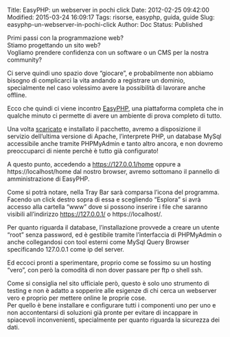 Title: EasyPHP: un webserver in pochi click
Date: 2012-02-25 09:42:00
Modified: 2015-03-24 16:09:17
Tags: risorse, easyphp, guida, guide
Slug: easyphp-un-webserver-in-pochi-click
Author: Doc
Status: Published

Primi passi con la programmazione web?  
Stiamo progettando un sito web?  
Vogliamo prendere confidenza con un software o un CMS per la nostra
community?

Ci serve quindi uno spazio dove “giocare”, e probabilmente non abbiamo
bisogno di complicarci la vita andando a registrare un dominio,
specialmente nel caso volessimo avere la possibilità di lavorare anche
offline.

Ecco che quindi ci viene incontro
[EasyPHP](https://easyphp.org/ "EasyPHP"), una piattaforma completa che
in qualche minuto ci permette di avere un ambiente di prova completo di
tutto.

Una volta
[scaricato](https://www.easyphp.org/download.php "Download EasyPHP") e
installato il pacchetto, avremo a disposizione il servizio dell’ultima
versione di Apache, l’interprete PHP, un database MySql accessibile
anche tramite PHPMyAdmin e tanto altro ancora, e non dovremo
preoccuparci di niente perchè è tutto già configurato!

A questo punto, accedendo a <https://127.0.0.1/home> oppure a
https://localhost/home dal nostro browser, avremo sottomano il pannello
di amministrazione di EasyPHP.

Come si potrà notare, nella Tray Bar sarà comparsa l’icona del
programma.  
Facendo un click destro sopra di essa e scegliendo “Esplora” si avrà
accesso alla cartella “www” dove si possono inserire i file che saranno
visibili all’indirizzo <https://127.0.0.1/> o https://localhost/.

Per quanto riguarda il database, l’installazione provvede a creare un
utente “root” senza password, ed è gestibile tramite l’interfaccia di
PHPMyAdmin o anche collegandosi con tool esterni come MySql Query
Browser specificando 127.0.0.1 come ip del server.

Ed eccoci pronti a sperimentare, proprio come se fossimo su un hosting
“vero”, con però la comodità di non dover passare per ftp o shell ssh.

Come si consiglia nel sito ufficiale però, questo è solo uno strumento
di testing e non è adatto a sopperire alle esigenze di chi cerca un
webserver vero e proprio per mettere online le proprie cose.  
Per quello è bene installare e configurare tutti i componenti uno per
uno e non accontentarsi di soluzioni già pronte per evitare di incappare
in spiacevoli inconvenienti, specialmente per quanto riguarda la
sicurezza dei dati.
